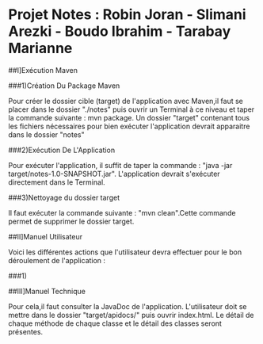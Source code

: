 # Projet Notes : Robin Joran - Slimani Arezki - Boudo Ibrahim - Tarabay Marianne

##I]Exécution Maven

###1)Création Du Package Maven

  Pour créer le dossier cible (target) de l'application avec Maven,il faut se placer dans le dossier "./notes" puis ouvrir un Terminal à ce niveau et taper la commande suivante : mvn package.
  Un dossier "target" contenant tous les fichiers nécessaires pour bien exécuter l'application devrait apparaitre dans le dossier "notes"
    
###2)Exécution De L'Application

  Pour exécuter l'application, il suffit de taper la commande : "java -jar target/notes-1.0-SNAPSHOT.jar".
  L'application devrait s'exécuter directement dans le Terminal.
    
###3)Nettoyage du dossier target

  Il faut exécuter la commande suivante : "mvn clean".Cette commande permet de supprimer le dossier target.
  
##II]Manuel Utilisateur

  Voici les différentes actions que l'utilisateur devra effectuer pour le bon déroulement de l'application :

###1)

##III]Manuel Technique

  Pour cela,il faut consulter la JavaDoc de l'application.
L'utilisateur doit se mettre dans le dossier "target/apidocs/" puis ouvrir index.html.
Le détail de chaque méthode de chaque classe et le détail des classes seront présentes.

  


